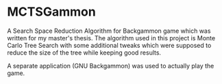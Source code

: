 MCTSGammon
================
A Search Space Reduction Algorithm for Backgammon game which was written for my master's thesis.
The algorithm used in this project is Monte Carlo Tree Search with some additional tweaks which were supposed to reduce the size of the tree while keeping good results.

A separate application (GNU Backgammon) was used to actually play the game.
